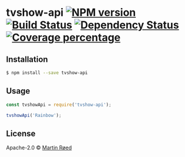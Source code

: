 # tvshow-api [![NPM version][npm-image]][npm-url] [![Build Status][travis-image]][travis-url] [![Dependency Status][daviddm-image]][daviddm-url] [![Coverage percentage][coveralls-image]][coveralls-url]
> 

## Installation

```sh
$ npm install --save tvshow-api
```

## Usage

```js
const tvshowApi = require('tvshow-api');

tvshowApi('Rainbow');
```
## License

Apache-2.0 © [Martin Røed]()


[npm-image]: https://badge.fury.io/js/tvshow-api.svg
[npm-url]: https://npmjs.org/package/tvshow-api
[travis-image]: https://travis-ci.org/martolini/tvshow-api.svg?branch=master
[travis-url]: https://travis-ci.org/martolini/tvshow-api
[daviddm-image]: https://david-dm.org/martolini/tvshow-api.svg?theme=shields.io
[daviddm-url]: https://david-dm.org/martolini/tvshow-api
[coveralls-image]: https://coveralls.io/repos/martolini/tvshow-api/badge.svg
[coveralls-url]: https://coveralls.io/r/martolini/tvshow-api
